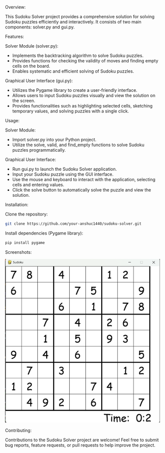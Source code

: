 Overview:

This Sudoku Solver project provides a comprehensive solution for solving Sudoku puzzles efficiently and interactively. It consists of two main components: solver.py and gui.py.

Features:

Solver Module (solver.py):
- Implements the backtracking algorithm to solve Sudoku puzzles.
- Provides functions for checking the validity of moves and finding empty cells on the board.
- Enables systematic and efficient solving of Sudoku puzzles.

Graphical User Interface (gui.py):
- Utilizes the Pygame library to create a user-friendly interface.
- Allows users to input Sudoku puzzles visually and view the solution on the screen.
- Provides functionalities such as highlighting selected cells, sketching temporary values, and solving puzzles with a single click.

Usage:

Solver Module:
- Import solver.py into your Python project.
- Utilize the solve, valid, and find_empty functions to solve Sudoku puzzles programmatically.

Graphical User Interface:
- Run gui.py to launch the Sudoku Solver application.
- Input your Sudoku puzzle using the GUI interface.
- Use the mouse and keyboard to interact with the application, selecting cells and entering values.
- Click the solve button to automatically solve the puzzle and view the solution.

Installation:

Clone the repository:
```bash
git clone https://github.com/your-anshuc1440/sudoku-solver.git
```

Install dependencies (Pygame library):
```bash
pip install pygame
```

Screenshots:

![Screenshot](img/img1.png)

Contributing:

Contributions to the Sudoku Solver project are welcome! Feel free to submit bug reports, feature requests, or pull requests to help improve the project.

